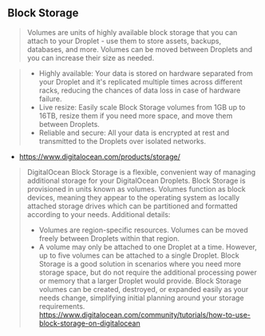 ## Block Storage

> Volumes are units of highly available block storage that you can attach to your Droplet - use them to store assets, backups, databases, and more. Volumes can be moved between Droplets and you can increase their size as needed.

> - Highly available: Your data is stored on hardware separated from your Droplet and it's replicated multiple times across different racks, reducing the chances of data loss in case of hardware failure.
> - Live resize: Easily scale Block Storage volumes from 1GB up to 16TB, resize them if you need more space, and move them between Droplets.
> - Reliable and secure: All your data is encrypted at rest and transmitted to the Droplets over isolated networks.
- https://www.digitalocean.com/products/storage/


> DigitalOcean Block Storage is a flexible, convenient way of managing additional storage for your DigitalOcean Droplets. Block Storage is provisioned in units known as volumes. Volumes function as block devices, meaning they appear to the operating system as locally attached storage drives which can be partitioned and formatted according to your needs.
> Additional details:
> - Volumes are region-specific resources. Volumes can be moved freely between Droplets within that region.
> - A volume may only be attached to one Droplet at a time. However, up to five volumes can be attached to a single Droplet.
> Block Storage is a good solution in scenarios where you need more storage space, but do not require the additional processing power or memory that a larger Droplet would provide. Block Storage volumes can be created, destroyed, or expanded easily as your needs change, simplifying initial planning around your storage requirements.
> https://www.digitalocean.com/community/tutorials/how-to-use-block-storage-on-digitalocean
